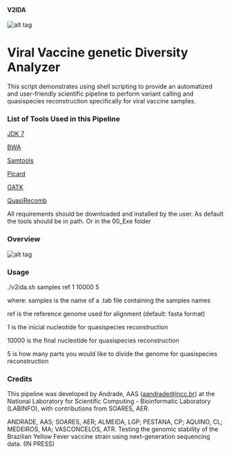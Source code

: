 #### V2IDA
![alt tag](https://user-images.githubusercontent.com/57667417/69444736-bfc1e200-0d2f-11ea-94f4-592adbb3b0ed.jpeg)

# Viral Vaccine genetic Diversity Analyzer

This script demonstrates using shell scripting to provide an automatized and user-friendly scientific pipeline to perform variant calling and quasispecies reconstruction specifically for viral vaccine samples. 

### List of Tools Used in this Pipeline

[JDK 7](http://jdk7.java.net/)

[BWA](https://github.com/lh3/bwa)

[Samtools](https://github.com/samtools/samtools)

[Picard](https://github.com/broadinstitute/picard)

[GATK](https://github.com/broadinstitute/gatk)

[QuasiRecomb](https://github.com/cbg-ethz/QuasiRecomb)


All requirements should be downloaded and installed by the user. 
As default the tools should be in path.
Or in the 00_Exe folder

### Overview

![alt tag](https://user-images.githubusercontent.com/57667417/69445815-dd904680-0d31-11ea-8885-a2c03c968c92.png)


### Usage

./v2ida.sh samples ref 1 10000 5

where:
samples is the name of a .tab file containing the samples names

ref is the reference genome used for alignment (default: fasta format)

1 is the inicial nucleotide for quasispecies reconstruction

10000 is the final nucleotide for quasispecies reconstruction

5 is how many parts you would like to divide the genome for quasispecies reconstruction


### Credits

This pipeline was developed by Andrade, AAS (aandrade@lncc.br) at the National Laboratory for Scientific Computing - Bioinformatic Laboratory (LABINFO), with contributions from SOARES, AER.

ANDRADE, AAS; SOARES, AER; ALMEIDA, LGP; PESTANA, CP; AQUINO, CL; MEDEIROS, MA; VASCONCELOS, ATR. Testing the genomic stability of the Brazilian Yellow Fever vaccine strain using next-generation sequencing data. (IN PRESS)


 


